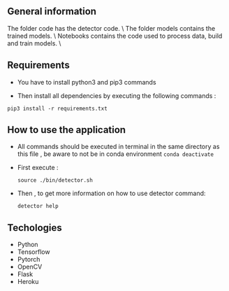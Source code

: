 ## General information

The folder code has the detector code. \\
The folder models contains the trained models. \\
Notebooks contains the code used to process data, build and train models. \\ 

## Requirements

* You have to install python3 and pip3 commands

* Then install all dependencies by executing the following commands :
```
pip3 install -r requirements.txt
```


## How to use the application
* All commands should be executed in terminal in the same directory as this file , be aware to not be in conda environment ``conda deactivate``

* First execute :
	
	`` source ./bin/detector.sh ``
	
* Then , to get more information on how to use detector command:
	
	`` detector help ``
	
## Techologies
* Python 
* Tensorflow 
* Pytorch 
* OpenCV 
* Flask
* Heroku 
